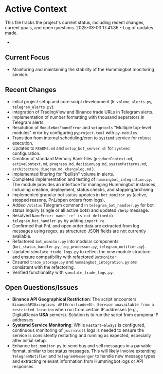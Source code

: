 # Active Context

This file tracks the project's current status, including recent changes, current goals, and open questions.
2025-08-03 17:41:36 - Log of updates made.

*

## Current Focus

*   Monitoring and maintaining the stability of the Hummingbot monitoring service.

## Recent Changes

*   Initial project setup and core script development (`b_volume_alerts.py`, `telegram_alerts.py`).
*   Integration of TradingView and Binance trade URLs in Telegram alerts.
*   Implementation of number formatting with thousand separators in Telegram alerts.
*   Resolution of `ModuleNotFoundError` and `setuptools` "Multiple top-level modules" error by configuring `pyproject.toml` with `py-modules`.
*   Transition from internal scheduling/cron to `systemd` service for robust execution.
*   Updates to `README.md` and `setup_bot_server.sh` for `systemd` configuration.
*   Creation of standard Memory Bank files (`productContext.md`, `activeContext.md`, `progress.md`, `decisionLog.md`, `systemPatterns.md`, `architecture_diagram.md`, `changelog.md` ).
*   Implemented filtering for "bullish" volume in alerts.
*   Completed implementation and testing of `hummingbot_integration.py`. The module provides an interface for managing Hummingbot instances, including creation, deployment, status checks, and stopping/archiving.
*   Implemented granular bot status updates in `bot_monitor.py` (active, stopped reasons, PnL/open orders from logs).
*   Added `/status` Telegram command in `telegram_bot_handler.py` for bot status inquiry (single or all active bots) and updated `/help` message.
*   Resolved `NameError: name 're' is not defined` in `telegram_bot_handler.py` by adding `import re`.
*   Confirmed that PnL and open order data are extracted from log messages using regex, as structured JSON fields are not currently available.
*   Refactored `bot_monitor.py` into modular components (`bot_status_handler.py`, `log_processor.py`, `telegram_notifier.py`).
*   Updated `simulate_trade_logs.py` to reflect the new module structure and ensure compatibility with refactored `BotMonitor`.
*   Ensured `trade_storage.py` and `hummingbot_integration.py` are consistent with the refactoring.
*   Verified functionality with `simulate_trade_logs.py`.

## Open Questions/Issues

*   **Binance API Geographical Restriction**: The script encounters `BinanceAPIException: APIError(code=0): Service unavailable from a restricted location` when run from certain IP addresses (e.g., DigitalOcean **USA** servers). Solution is to run the script from europena IP addresses
*   **Systemd Service Monitoring**: While `Restart=always` is configured, continuous monitoring of `journalctl` logs is needed to ensure the service is consistently restarting and running as expected, especially after initial setup.
*   Enhance `bot_monitor.py` to send buy and sell messages in a parsable format, similar to bot status messages. This will likely involve extending `TelegramNotifier` and `TelegramMessenger` to handle new message types and extracting relevant information from Hummingbot logs or API responses.